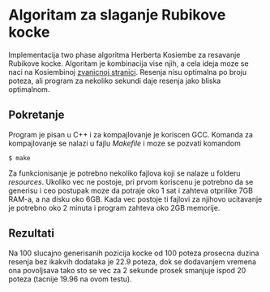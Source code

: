 # Algoritam za slaganje Rubikove kocke
Implementacija two phase algoritma Herberta Kosiembe za resavanje Rubikove kocke.
Algoritam je kombinacija vise njih, a cela ideja moze se naci na Kosiembinoj [zvanicnoj stranici].
Resenja nisu optimalna po broju poteza, ali program za nekoliko sekundi daje resenja jako bliska optimalnom.

## Pokretanje
Program je pisan u C++ i za kompajlovanje je koriscen GCC. Komanda za kompajlovanje se nalazi u fajlu *Makefile* i moze se pozvati komandom
```shell
$ make
```
Za funkcionisanje je potrebno nekoliko fajlova koji se nalaze u folderu *resources*.
Ukoliko vec ne postoje, pri prvom koriscenu je potrebno da se generisu i ceo postupak moze da potraje oko 1 sat i zahteva otprilike 7GB RAM-a, a na disku oko 6GB.
Kada vec postoje ti fajlovi za njihovo ucitavanje je potrebno oko 2 minuta i program zahteva oko 2GB memorije.

## Rezultati
Na 100 slucajno generisanih pozicija kocke od 100 poteza prosecna duzina resenja bez ikakvih dodataka je 22.9 poteza, dok se dodavanjem vremena ona povoljsava tako sto se vec za 2 sekunde prosek smanjuje ispod 20 poteza (tacnije 19.96 na ovom testu).

[zvanicnoj stranici]: http://kociemba.org/cube.htm
